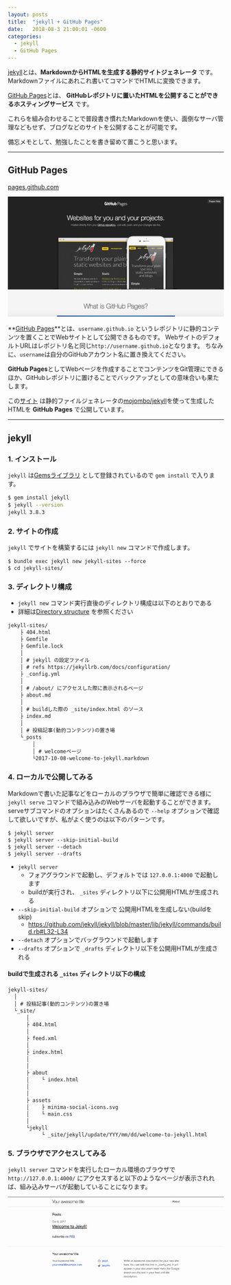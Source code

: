```yaml
---
layout: posts
title:  "jekyll + GitHub Pages"
date:   2018-08-3 21:00:01 -0600
categories:
  - jekyll
  - GitHub Pages
---
```


[jekyll](https://jekyllrb.com/)とは、**MarkdownからHTMLを生成する静的サイトジェネレータ** です。
Markdownファイルにあれこれ書いてコマンドでHTMLに変換できます。

[GitHub Pages](https://pages.github.com/)とは、 **GitHubレポジトリに置いたHTMLを公開することができるホスティングサービス** です。

これらを組み合わせることで普段書き慣れたMarkdownを使い、面倒なサーバ管理などもせず、ブログなどのサイトを公開することが可能です。

備忘メモとして、勉強したことを書き留めて置こうと思います。

---

## GitHub Pages

[pages.github.com](https://pages.github.com/)

[![](/images/github_pages_top.jpg)](https://pages.github.com/)

**[GitHub Pages](https://pages.github.com/)**とは、`username.github.io` というレポジトリに静的コンテンツを置くことでWebサイトとして公開できるものです。
WebサイトのデフォルトURLはレポジトリ名と同じ`http://username.github.io`となります。
ちなみに、`username`は自分のGitHubアカウント名に置き換えてください。

**GitHub Pages**としてWebページを作成することでコンテンツをGit管理にできるほか、GitHubレポジトリに置けることでバックアップとしての意味合いも果たします。


この[サイト](https://maehachi08.github.io/) は静的ファイルジェネレータの[mojombo/jekyll](https://github.com/jekyll/jekyll)を使って生成したHTMLを **GitHub Pages** で公開しています。

---

## jekyll

### 1. インストール

`jekyll` は[Gemsライブラリ](https://rubygems.org/gems/jekyll) として登録されているので `gem install` で入ります。

  ```sh
$ gem install jekyll
$ jekyll --version
jekyll 3.8.3
```

### 2. サイトの作成

`jekyll` でサイトを構築するには `jekyll new` コマンドで作成します。

  ```
$ bundle exec jekyll new jekyll-sites --force
$ cd jekyll-sites/
```

### 3. ディレクトリ構成
   * `jekyll new` コマンド実行直後のディレクトリ構成は以下のとおりである
   * 詳細は[Directory structure](https://jekyllrb.com/docs/structure/) を参照ください

```
jekyll-sites/
    ├ 404.html
    ├ Gemfile
    ├ Gemfile.lock
    │
    │ # jekyll の設定ファイル
    │ # refs https://jekyllrb.com/docs/configuration/
    ├ _config.yml
    │
    │ # /about/ にアクセスした際に表示されるページ
    ├ about.md
    │
    │ # buildした際の _site/index.html のソース
    ├ index.md
    │
    │ # 投稿記事(動的コンテンツ)の置き場
    └_posts
        │
        │ # welcomeページ
        └2017-10-08-welcome-to-jekyll.markdown

```

### 4. ローカルで公開してみる

Markdownで書いた記事などをローカルのブラウザで簡単に確認できる様に `jekyll serve` コマンドで組み込みのWebサーバを起動することができます。
serveサブコマンドのオプションはたくさんあるので `--help` オプションで確認して欲しいですが、私がよく使うのは以下のパターンです。
  ```
$ jekyll server
$ jekyll server --skip-initial-build
$ jekyll server --detach
$ jekyll server --drafts
  ```

  * `jekyll server`
     * フォアグラウンドで起動し、デフォルトでは `127.0.0.1:4000` で起動します
     * buildが実行され、 `_sites` ディレクトリ以下に公開用HTMLが生成される
  * `--skip-initial-build` オプションで 公開用HTMLを生成しない(buildをskip)
    * https://github.com/jekyll/jekyll/blob/master/lib/jekyll/commands/build.rb#L32-L34
  * `--detach` オプションでバッグラウンドで起動します
  * `--drafts` オプションで `_drafts` ディレクトリ以下を公開用HTMLが生成される

#### buildで生成される `_sites` ディレクトリ以下の構成

  ```
jekyll-sites/
    │
    │ # 投稿記事(動的コンテンツ)の置き場
    └_site/
        │
        ├ 404.html
        │
        ├ feed.xml
        │
        ├ index.html
        │
        │
        ├ about
        │    └ index.html
        │
        │
        ├ assets
        │    ├ minima-social-icons.svg
        │    └ main.css
        │
        └jekyll
             └ _site/jekyll/update/YYY/mm/dd/welcome-to-jekyll.html

  ```

### 5. ブラウザでアクセスしてみる

`jekyll server` コマンドを実行したローカル環境のブラウザで `http://127.0.0.1:4000/` にアクセスすると以下のようなページが表示されれば、組み込みサーバが起動していることになります。

  ![](/images/jekyll_first_top.png)

